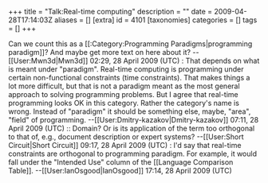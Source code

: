 +++
title = "Talk:Real-time computing"
description = ""
date = 2009-04-28T17:14:03Z
aliases = []
[extra]
id = 4101
[taxonomies]
categories = []
tags = []
+++

Can we count this as a [[:Category:Programming Paradigms|programming paradigm]]? And maybe get more text on here about it? --[[User:Mwn3d|Mwn3d]] 02:29, 28 April 2009 (UTC)
: That depends on what is meant under "paradigm". Real-time computing is programming under certain non-functional constraints (time constraints). That makes things a lot more difficult, but that is not a paradigm meant as the most general approach to solving programming problems. But I agree that real-time programming looks OK in this category. Rather the category's name is wrong. Instead of "paradigm" it should be something else, maybe, "area", "field" of programming. --[[User:Dmitry-kazakov|Dmitry-kazakov]] 07:11, 28 April 2009 (UTC)
:: Domain?  Or is its application of the term too orthogonal to that of, e.g., document description or expert systems? --[[User:Short Circuit|Short Circuit]] 09:17, 28 April 2009 (UTC)
: I'd say that real-time constraints are orthogonal to programming paradigm.  For example, it would fall under the "Intended Use" column of the [[Language Comparison Table]]. --[[User:IanOsgood|IanOsgood]] 17:14, 28 April 2009 (UTC)
